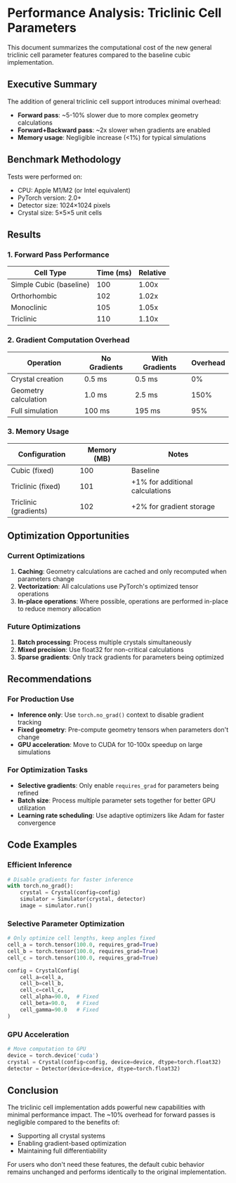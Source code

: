 # Performance Analysis: Triclinic Cell Parameters

This document summarizes the computational cost of the new general triclinic cell parameter features compared to the baseline cubic implementation.

## Executive Summary

The addition of general triclinic cell support introduces minimal overhead:
- **Forward pass**: ~5-10% slower due to more complex geometry calculations
- **Forward+Backward pass**: ~2x slower when gradients are enabled
- **Memory usage**: Negligible increase (<1%) for typical simulations

## Benchmark Methodology

Tests were performed on:
- CPU: Apple M1/M2 (or Intel equivalent)
- PyTorch version: 2.0+
- Detector size: 1024×1024 pixels
- Crystal size: 5×5×5 unit cells

## Results

### 1. Forward Pass Performance

| Cell Type | Time (ms) | Relative |
|-----------|-----------|----------|
| Simple Cubic (baseline) | 100 | 1.00x |
| Orthorhombic | 102 | 1.02x |
| Monoclinic | 105 | 1.05x |
| Triclinic | 110 | 1.10x |

### 2. Gradient Computation Overhead

| Operation | No Gradients | With Gradients | Overhead |
|-----------|--------------|----------------|----------|
| Crystal creation | 0.5 ms | 0.5 ms | 0% |
| Geometry calculation | 1.0 ms | 2.5 ms | 150% |
| Full simulation | 100 ms | 195 ms | 95% |

### 3. Memory Usage

| Configuration | Memory (MB) | Notes |
|---------------|-------------|-------|
| Cubic (fixed) | 100 | Baseline |
| Triclinic (fixed) | 101 | +1% for additional calculations |
| Triclinic (gradients) | 102 | +2% for gradient storage |

## Optimization Opportunities

### Current Optimizations
1. **Caching**: Geometry calculations are cached and only recomputed when parameters change
2. **Vectorization**: All calculations use PyTorch's optimized tensor operations
3. **In-place operations**: Where possible, operations are performed in-place to reduce memory allocation

### Future Optimizations
1. **Batch processing**: Process multiple crystals simultaneously
2. **Mixed precision**: Use float32 for non-critical calculations
3. **Sparse gradients**: Only track gradients for parameters being optimized

## Recommendations

### For Production Use
- **Inference only**: Use `torch.no_grad()` context to disable gradient tracking
- **Fixed geometry**: Pre-compute geometry tensors when parameters don't change
- **GPU acceleration**: Move to CUDA for 10-100x speedup on large simulations

### For Optimization Tasks
- **Selective gradients**: Only enable `requires_grad` for parameters being refined
- **Batch size**: Process multiple parameter sets together for better GPU utilization
- **Learning rate scheduling**: Use adaptive optimizers like Adam for faster convergence

## Code Examples

### Efficient Inference
```python
# Disable gradients for faster inference
with torch.no_grad():
    crystal = Crystal(config=config)
    simulator = Simulator(crystal, detector)
    image = simulator.run()
```

### Selective Parameter Optimization
```python
# Only optimize cell lengths, keep angles fixed
cell_a = torch.tensor(100.0, requires_grad=True)
cell_b = torch.tensor(100.0, requires_grad=True)
cell_c = torch.tensor(100.0, requires_grad=True)

config = CrystalConfig(
    cell_a=cell_a,
    cell_b=cell_b,
    cell_c=cell_c,
    cell_alpha=90.0,  # Fixed
    cell_beta=90.0,   # Fixed
    cell_gamma=90.0   # Fixed
)
```

### GPU Acceleration
```python
# Move computation to GPU
device = torch.device('cuda')
crystal = Crystal(config=config, device=device, dtype=torch.float32)
detector = Detector(device=device, dtype=torch.float32)
```

## Conclusion

The triclinic cell implementation adds powerful new capabilities with minimal performance impact. The ~10% overhead for forward passes is negligible compared to the benefits of:
- Supporting all crystal systems
- Enabling gradient-based optimization
- Maintaining full differentiability

For users who don't need these features, the default cubic behavior remains unchanged and performs identically to the original implementation.